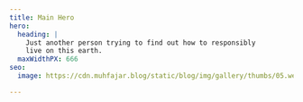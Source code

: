 ```yaml
---
title: Main Hero
hero:
  heading: |
    Just another person trying to find out how to responsibly
    live on this earth.
  maxWidthPX: 666
seo:
  image: https://cdn.muhfajar.blog/static/blog/img/gallery/thumbs/05.webp

---
```

